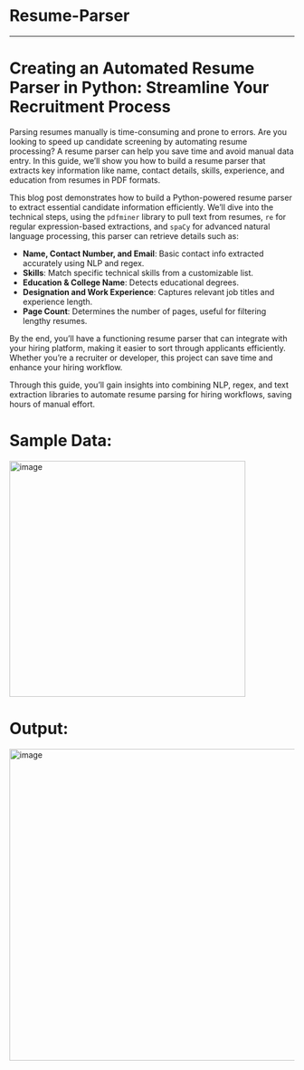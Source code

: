 # Resume-Parser
---

# Creating an Automated Resume Parser in Python: Streamline Your Recruitment Process

Parsing resumes manually is time-consuming and prone to errors. Are you looking to speed up candidate screening by automating resume processing? A resume parser can help you save time and avoid manual data entry. In this guide, we’ll show you how to build a resume parser that extracts key information like name, contact details, skills, experience, and education from resumes in PDF formats.

This blog post demonstrates how to build a Python-powered resume parser to extract essential candidate information efficiently. We’ll dive into the technical steps, using the `pdfminer` library to pull text from resumes, `re` for regular expression-based extractions, and `spaCy` for advanced natural language processing, this parser can retrieve details such as:

- **Name, Contact Number, and Email**: Basic contact info extracted accurately using NLP and regex.
- **Skills**: Match specific technical skills from a customizable list.
- **Education & College Name**: Detects educational degrees.
- **Designation and Work Experience**: Captures relevant job titles and experience length.
- **Page Count**: Determines the number of pages, useful for filtering lengthy resumes.

By the end, you’ll have a functioning resume parser that can integrate with your hiring platform, making it easier to sort through applicants efficiently. Whether you’re a recruiter or developer, this project can save time and enhance your hiring workflow.

Through this guide, you’ll gain insights into combining NLP, regex, and text extraction libraries to automate resume parsing for hiring workflows, saving hours of manual effort.

# Sample Data:

<img width="417" alt="image" src="https://github.com/user-attachments/assets/4e36997e-0a70-4d5d-9850-07455b315161">

# Output:

<img width="551" alt="image" src="https://github.com/user-attachments/assets/1c288134-4fc2-4dea-a9d4-33f52edb0758">

